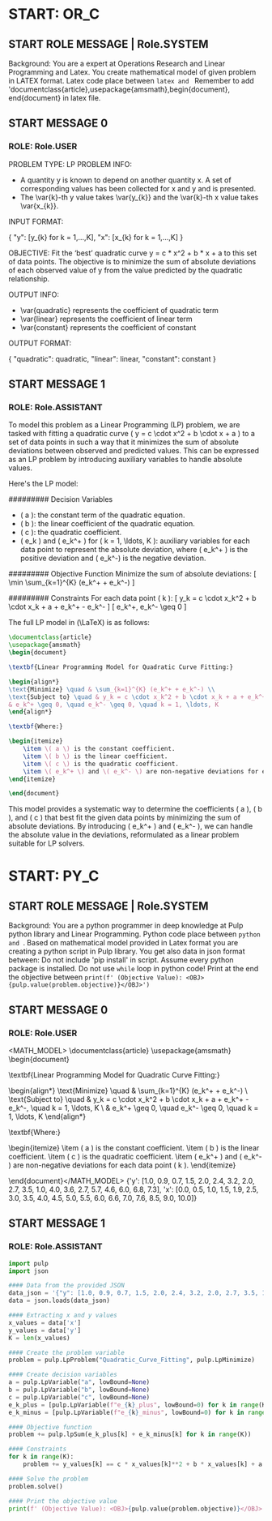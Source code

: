 # START: OR_C 
## START ROLE MESSAGE | Role.SYSTEM 
Background: You are a expert at Operations Research and Linear Programming and Latex. You create mathematical model of given problem in LATEX format. Latex code place between ```latex and ``` Remember to add 'documentclass{article},usepackage{amsmath},begin{document}, end{document} in latex file. 
## START MESSAGE 0 
### ROLE: Role.USER
<DESCRIPTION>
PROBLEM TYPE: LP
PROBLEM INFO:

- A quantity y is known to depend on another quantity x. A set of corresponding values has been collected for x and y and is presented.
- The \var{k}-th y value takes \var{y_{k}} and the \var{k}-th x value takes \var{x_{k}}.

INPUT FORMAT:

{
    "y": [y_{k} for k = 1,...,K],
    "x": [x_{k} for k = 1,...,K]
}


OBJECTIVE: Fit the ‘best’ quadratic curve y = c * x^2 + b * x + a to this set of data points. The objective is to minimize the sum of absolute deviations of each observed value of y from the value predicted by the quadratic relationship.

OUTPUT INFO:

- \var{quadratic} represents the coefficient of quadratic term
- \var{linear} represents the coefficient of linear term
- \var{constant} represents the coefficient of constant

OUTPUT FORMAT:

{
    "quadratic": quadratic,
    "linear": linear,
    "constant": constant
}
</DESCRIPTION>


## START MESSAGE 1 
### ROLE: Role.ASSISTANT
To model this problem as a Linear Programming (LP) problem, we are tasked with fitting a quadratic curve \( y = c \cdot x^2 + b \cdot x + a \) to a set of data points in such a way that it minimizes the sum of absolute deviations between observed and predicted values. This can be expressed as an LP problem by introducing auxiliary variables to handle absolute values.

Here's the LP model:

######### Decision Variables
- \( a \): the constant term of the quadratic equation.
- \( b \): the linear coefficient of the quadratic equation.
- \( c \): the quadratic coefficient.
- \( e_k \) and \( e_k^+ \) for \( k = 1, \ldots, K \): auxiliary variables for each data point to represent the absolute deviation, where \( e_k^+ \) is the positive deviation and \( e_k^-\) is the negative deviation.

######### Objective Function
Minimize the sum of absolute deviations:
\[
\min \sum_{k=1}^{K} (e_k^+ + e_k^-)
\]

######### Constraints
For each data point \( k \):
\[
y_k = c \cdot x_k^2 + b \cdot x_k + a + e_k^+ - e_k^-
\]
\[
e_k^+, e_k^- \geq 0
\]

The full LP model in \(\LaTeX\) is as follows:

```latex
\documentclass{article}
\usepackage{amsmath}
\begin{document}

\textbf{Linear Programming Model for Quadratic Curve Fitting:}

\begin{align*}
\text{Minimize} \quad & \sum_{k=1}^{K} (e_k^+ + e_k^-) \\
\text{Subject to} \quad & y_k = c \cdot x_k^2 + b \cdot x_k + a + e_k^+ - e_k^-, \quad k = 1, \ldots, K \\
& e_k^+ \geq 0, \quad e_k^- \geq 0, \quad k = 1, \ldots, K
\end{align*}

\textbf{Where:}

\begin{itemize}
    \item \( a \) is the constant coefficient.
    \item \( b \) is the linear coefficient.
    \item \( c \) is the quadratic coefficient.
    \item \( e_k^+ \) and \( e_k^- \) are non-negative deviations for each data point \( k \).
\end{itemize}

\end{document}
```

This model provides a systematic way to determine the coefficients \( a \), \( b \), and \( c \) that best fit the given data points by minimizing the sum of absolute deviations. By introducing \( e_k^+ \) and \( e_k^- \), we can handle the absolute value in the deviations, reformulated as a linear problem suitable for LP solvers.

# START: PY_C 
## START ROLE MESSAGE | Role.SYSTEM 
Background: You are a python programmer in deep knowledge at Pulp python library and Linear Programming. Python code place between ```python and ```. Based on mathematical model provided in Latex format you are creating a python script in Pulp library. You get also data in json format between: <DATA></DATA> Do not include 'pip install' in script. Assume every python package is installed. Do not use `while` loop in python code! Print at the end the objective between <OBJ></OBJ> `print(f' (Objective Value): <OBJ>{pulp.value(problem.objective)}</OBJ>')` 
## START MESSAGE 0 
### ROLE: Role.USER
<MATH_MODEL>
\documentclass{article}
\usepackage{amsmath}
\begin{document}

\textbf{Linear Programming Model for Quadratic Curve Fitting:}

\begin{align*}
\text{Minimize} \quad & \sum_{k=1}^{K} (e_k^+ + e_k^-) \\
\text{Subject to} \quad & y_k = c \cdot x_k^2 + b \cdot x_k + a + e_k^+ - e_k^-, \quad k = 1, \ldots, K \\
& e_k^+ \geq 0, \quad e_k^- \geq 0, \quad k = 1, \ldots, K
\end{align*}

\textbf{Where:}

\begin{itemize}
    \item \( a \) is the constant coefficient.
    \item \( b \) is the linear coefficient.
    \item \( c \) is the quadratic coefficient.
    \item \( e_k^+ \) and \( e_k^- \) are non-negative deviations for each data point \( k \).
\end{itemize}

\end{document}</MATH_MODEL>
<DATA>
{'y': [1.0, 0.9, 0.7, 1.5, 2.0, 2.4, 3.2, 2.0, 2.7, 3.5, 1.0, 4.0, 3.6, 2.7, 5.7, 4.6, 6.0, 6.8, 7.3], 'x': [0.0, 0.5, 1.0, 1.5, 1.9, 2.5, 3.0, 3.5, 4.0, 4.5, 5.0, 5.5, 6.0, 6.6, 7.0, 7.6, 8.5, 9.0, 10.0]}</DATA>


## START MESSAGE 1 
### ROLE: Role.ASSISTANT
```python
import pulp
import json

#### Data from the provided JSON
data_json = '{"y": [1.0, 0.9, 0.7, 1.5, 2.0, 2.4, 3.2, 2.0, 2.7, 3.5, 1.0, 4.0, 3.6, 2.7, 5.7, 4.6, 6.0, 6.8, 7.3], "x": [0.0, 0.5, 1.0, 1.5, 1.9, 2.5, 3.0, 3.5, 4.0, 4.5, 5.0, 5.5, 6.0, 6.6, 7.0, 7.6, 8.5, 9.0, 10.0]}'
data = json.loads(data_json)

#### Extracting x and y values
x_values = data['x']
y_values = data['y']
K = len(x_values)

#### Create the problem variable
problem = pulp.LpProblem("Quadratic_Curve_Fitting", pulp.LpMinimize)

#### Create decision variables
a = pulp.LpVariable("a", lowBound=None)
b = pulp.LpVariable("b", lowBound=None)
c = pulp.LpVariable("c", lowBound=None)
e_k_plus = [pulp.LpVariable(f"e_{k}_plus", lowBound=0) for k in range(K)]
e_k_minus = [pulp.LpVariable(f"e_{k}_minus", lowBound=0) for k in range(K)]

#### Objective function
problem += pulp.lpSum(e_k_plus[k] + e_k_minus[k] for k in range(K))

#### Constraints
for k in range(K):
    problem += y_values[k] == c * x_values[k]**2 + b * x_values[k] + a + e_k_plus[k] - e_k_minus[k]

#### Solve the problem
problem.solve()

#### Print the objective value
print(f' (Objective Value): <OBJ>{pulp.value(problem.objective)}</OBJ>')
```

